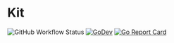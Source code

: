 # Kit

![GitHub Workflow Status](https://github.com/d39b/kit/actions/workflows/go.yml/badge.svg)
[![GoDev](https://img.shields.io/badge/go.dev-reference-007d9c?logo=go&logoColor=white&style=flat-square)](https://pkg.go.dev/github.com/d39b/kit?tab=doc)
[![Go Report Card](https://goreportcard.com/badge/github.com/d39b/kit)](https://goreportcard.com/report/github.com/d39b/kit)